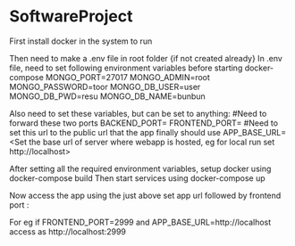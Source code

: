 # SoftwareProject
First install docker in the system to run

Then need to make a .env file in root folder {if not created already}
In .env file, need to set following environment variables before starting docker-compose
MONGO_PORT=27017
MONGO_ADMIN=root
MONGO_PASSWORD=toor
MONGO_DB_USER=user
MONGO_DB_PWD=resu
MONGO_DB_NAME=bunbun

Also need to set these variables, but can be set to anything:
#Need to forward these two ports
BACKEND_PORT=<Set a port where backend server runs>
FRONTEND_PORT=<Set a port where frontend server runs>
#Need to set this url to the public url that the app finally should use
APP_BASE_URL=<Set the base url of server where webapp is hosted, eg for local run set http://localhost>


After setting all the required environment variables, 
setup docker using 
docker-compose build
Then start services using
docker-compose up


Now access the app using the just above set app url followed by frontend port 
<url>:<frontend port>

For eg if 
FRONTEND_PORT=2999
and
APP_BASE_URL=http://localhost
access as 
http://localhost:2999
